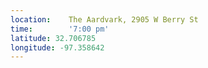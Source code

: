 ```yaml
---
location:    The Aardvark, 2905 W Berry St
time:        '7:00 pm'
latitude: 32.706785
longitude: -97.358642
---
```

